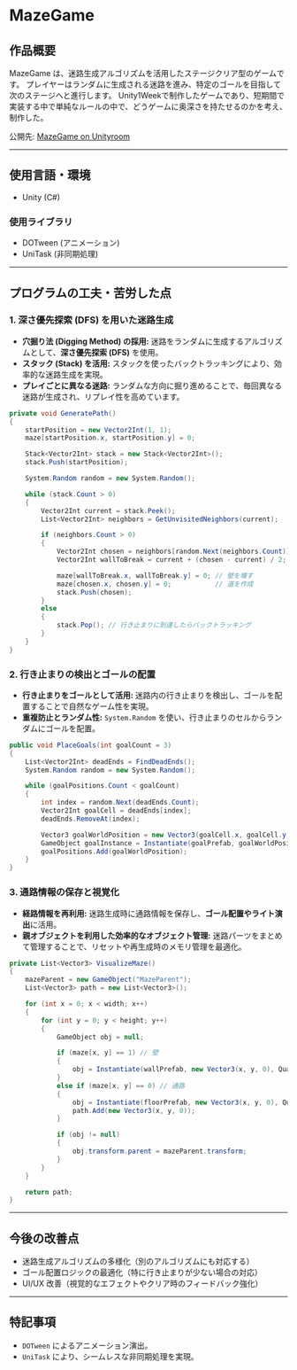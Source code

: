 # MazeGame

## 作品概要
MazeGame は、迷路生成アルゴリズムを活用したステージクリア型のゲームです。
プレイヤーはランダムに生成される迷路を進み、特定のゴールを目指して次のステージへと進行します。
Unity1Weekで制作したゲームであり、短期間で実装する中で単純なルールの中で、どうゲームに奥深さを持たせるのかを考え、制作した。

公開先: [MazeGame on Unityroom](https://unityroom.com/games/snowtrail)

---

## 使用言語・環境
- Unity (C#)

### 使用ライブラリ
- DOTween (アニメーション)
- UniTask (非同期処理)

---

## プログラムの工夫・苦労した点

### 1. 深さ優先探索 (DFS) を用いた迷路生成

- **穴掘り法 (Digging Method) の採用:** 迷路をランダムに生成するアルゴリズムとして、**深さ優先探索 (DFS)** を使用。
- **スタック (Stack) を活用:** スタックを使ったバックトラッキングにより、効率的な迷路生成を実現。
- **プレイごとに異なる迷路:** ランダムな方向に掘り進めることで、毎回異なる迷路が生成され、リプレイ性を高めています。

```csharp
private void GeneratePath()
{
    startPosition = new Vector2Int(1, 1);
    maze[startPosition.x, startPosition.y] = 0;

    Stack<Vector2Int> stack = new Stack<Vector2Int>();
    stack.Push(startPosition);

    System.Random random = new System.Random();

    while (stack.Count > 0)
    {
        Vector2Int current = stack.Peek();
        List<Vector2Int> neighbors = GetUnvisitedNeighbors(current);

        if (neighbors.Count > 0)
        {
            Vector2Int chosen = neighbors[random.Next(neighbors.Count)];
            Vector2Int wallToBreak = current + (chosen - current) / 2;

            maze[wallToBreak.x, wallToBreak.y] = 0; // 壁を壊す
            maze[chosen.x, chosen.y] = 0;           // 道を作成
            stack.Push(chosen);
        }
        else
        {
            stack.Pop(); // 行き止まりに到達したらバックトラッキング
        }
    }
}
```

### 2. 行き止まりの検出とゴールの配置

- **行き止まりをゴールとして活用:** 迷路内の行き止まりを検出し、ゴールを配置することで自然なゲーム性を実現。
- **重複防止とランダム性:** `System.Random` を使い、行き止まりのセルからランダムにゴールを配置。

```csharp
public void PlaceGoals(int goalCount = 3)
{
    List<Vector2Int> deadEnds = FindDeadEnds();
    System.Random random = new System.Random();

    while (goalPositions.Count < goalCount)
    {
        int index = random.Next(deadEnds.Count);
        Vector2Int goalCell = deadEnds[index];
        deadEnds.RemoveAt(index);

        Vector3 goalWorldPosition = new Vector3(goalCell.x, goalCell.y, 0);
        GameObject goalInstance = Instantiate(goalPrefab, goalWorldPosition, Quaternion.identity);
        goalPositions.Add(goalWorldPosition);
    }
}
```

### 3. 通路情報の保存と視覚化

- **経路情報を再利用:** 迷路生成時に通路情報を保存し、**ゴール配置やライト演出**に活用。
- **親オブジェクトを利用した効率的なオブジェクト管理:** 迷路パーツをまとめて管理することで、リセットや再生成時のメモリ管理を最適化。

```csharp
private List<Vector3> VisualizeMaze()
{
    mazeParent = new GameObject("MazeParent");
    List<Vector3> path = new List<Vector3>();

    for (int x = 0; x < width; x++)
    {
        for (int y = 0; y < height; y++)
        {
            GameObject obj = null;

            if (maze[x, y] == 1) // 壁
            {
                obj = Instantiate(wallPrefab, new Vector3(x, y, 0), Quaternion.identity);
            }
            else if (maze[x, y] == 0) // 通路
            {
                obj = Instantiate(floorPrefab, new Vector3(x, y, 0), Quaternion.identity);
                path.Add(new Vector3(x, y, 0));
            }

            if (obj != null)
            {
                obj.transform.parent = mazeParent.transform;
            }
        }
    }

    return path;
}
```

---

## 今後の改善点

- 迷路生成アルゴリズムの多様化（別のアルゴリズムにも対応する）
- ゴール配置ロジックの最適化（特に行き止まりが少ない場合の対応）
- UI/UX 改善（視覚的なエフェクトやクリア時のフィードバック強化）

---

## 特記事項
- `DOTween` によるアニメーション演出。
- `UniTask` により、シームレスな非同期処理を実現。

